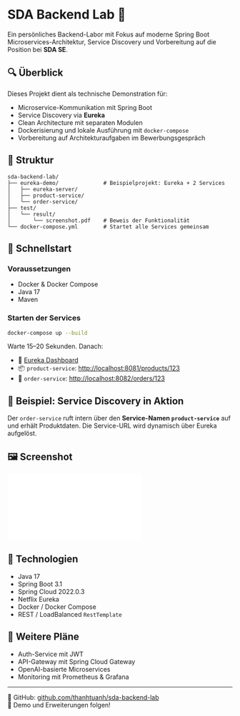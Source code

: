 # SDA Backend Lab 🧪

Ein persönliches Backend-Labor mit Fokus auf moderne Spring Boot Microservices-Architektur, Service Discovery und Vorbereitung auf die Position bei **SDA SE**.

## 🔍 Überblick

Dieses Projekt dient als technische Demonstration für:
- Microservice-Kommunikation mit Spring Boot
- Service Discovery via **Eureka**
- Clean Architecture mit separaten Modulen
- Dockerisierung und lokale Ausführung mit `docker-compose`
- Vorbereitung auf Architekturaufgaben im Bewerbungsgespräch

## 📁 Struktur

```
sda-backend-lab/
├── eureka-demo/              # Beispielprojekt: Eureka + 2 Services
│   ├── eureka-server/
│   ├── product-service/
│   └── order-service/
├── test/
│   └── result/
│       └── screenshot.pdf    # Beweis der Funktionalität
└── docker-compose.yml        # Startet alle Services gemeinsam
```

## 🚀 Schnellstart

### Voraussetzungen

- Docker & Docker Compose
- Java 17
- Maven

### Starten der Services

```bash
docker-compose up --build
```

Warte 15–20 Sekunden. Danach:

- 🔗 [Eureka Dashboard](http://localhost:8761)
- 📦 `product-service`: [http://localhost:8081/products/123](http://localhost:8081/products/123)
- 🧾 `order-service`: [http://localhost:8082/orders/123](http://localhost:8082/orders/123)

## 🧭 Beispiel: Service Discovery in Aktion

Der `order-service` ruft intern über den **Service-Namen `product-service`** auf und erhält Produktdaten. Die Service-URL wird dynamisch über Eureka aufgelöst.

## 🖼️ Screenshot

![Screenshot](./test/result/screenshot.pdf)

## 🧩 Technologien

- Java 17
- Spring Boot 3.1
- Spring Cloud 2022.0.3
- Netflix Eureka
- Docker / Docker Compose
- REST / LoadBalanced `RestTemplate`

## 🧪 Weitere Pläne

- Auth-Service mit JWT
- API-Gateway mit Spring Cloud Gateway
- OpenAI-basierte Microservices
- Monitoring mit Prometheus & Grafana

---

📁 GitHub: [github.com/thanhtuanh/sda-backend-lab](https://github.com/thanhtuanh/sda-backend-lab)  
🔗 Demo und Erweiterungen folgen!

